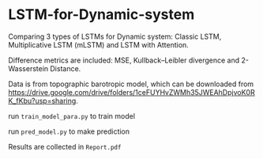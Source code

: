 # LSTM-for-Dynamic-system
Comparing 3 types of LSTMs for Dynamic system: Classic LSTM, Multiplicative LSTM (mLSTM) and LSTM with Attention.

Difference metrics are included: MSE, Kullback–Leibler divergence and 2-Wasserstein Distance.

Data is from topographic barotropic model, which can be downloaded from https://drive.google.com/drive/folders/1ceFUYHvZWMh35JWEAhDpjvoK0RK_fKbu?usp=sharing.

run `train_model_para.py` to train model

run `pred_model.py` to make prediction

Results are collected in `Report.pdf`
